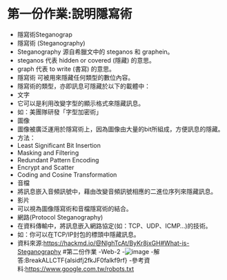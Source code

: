 # 第一份作業:說明隱寫術
- 隱寫術Steganograp
 - 隱寫術 (Steganography)
 - Steganography 源自希臘文中的 steganos 和 graphein。
 - steganos 代表 hidden or covered (隱藏) 的意思。 
 - graph 代表 to write (書寫) 的意思。
 - 隱寫術 可被用來隱藏任何類型的數位內容。
 - 隱寫術的類型，亦即訊息可隱藏於以下的載體中：
- 文字
 - 它可以是利用改變字型的顯示格式來隱藏訊息。
 - 如：美團隊研發「字型加密術」
- 圖像
 - 圖像被廣泛運用於隱寫術上，因為圖像由大量的bit所組成，方便訊息的隱藏。
- 方法：
 - Least Significant Bit Insertion
 - Masking and Filtering
 - Redundant Pattern Encoding
 - Encrypt and Scatter
 - Coding and Cosine Transformation
- 音檔
 - 將訊息嵌入音頻訊號中，藉由改變音頻訊號相應的二進位序列來隱藏訊息。
- 影片
 - 可以視為圖像隱寫術和音檔隱寫術的結合。
 - 網路(Protocol Steganography)
 - 在資料傳輸中，將訊息嵌入網路協定(如：TCP、UDP、ICMP…)的技術。
 - 如：你可以在TCP/IP封包的標頭中隱藏訊息。
- 資料來源:https://hackmd.io/@NIghTcAt/ByKr8jxGH#What-is-Steganography
#第二份作業
 -Web-2
 -![image](https://user-images.githubusercontent.com/114581537/194049484-25b4d8b4-371d-41a4-8de0-cdd61d53cadc.png)
 -解答:BreakALLCTF{alsidfj2fkJF0falkf9rf}
 -參考資料:https://www.google.com.tw/robots.txt
